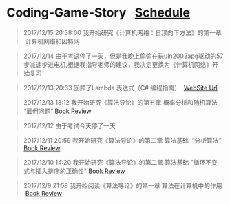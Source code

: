 # Coding-Game-Story   [Schedule](https://github.com/WindRunnerCackerChen/Coding-Game-Story/blob/master/Schedule.md "时间表")

>2017/12/15 20:38:00 我开始研究《计算机网络：自顶向下方法》的第一章  计算机网络和因特网

>2017/12/14 由于考试停了一天，但是我晚上偷偷在玩uln2003apg驱动的57步减速步进电机,根据我指导老师的建议，我决定更换为《计算机网络》开始复习

>2017/12/13 20:33 回顾了Lambda 表达式（C# 编程指南）  [WebSite Url](https://docs.microsoft.com/zh-cn/dotnet/csharp/programming-guide/statements-expressions-operators/lambda-expressions "Lambda 表达式（C# 编程指南）")<br> 

>2017/12/13 18:12 我开始研究《算法导论》的第五章 概率分析和随机算法 “雇佣问题” [Book Review](https://github.com/WindRunnerCackerChen/Coding-Game-Story/blob/master/Book%20Review/Introduction%20to%20Algorithms.md "雇佣问题")<br> 

>2017/12/12 由于考试今天停了一天

>2017/12/11 20:59 我开始研究《算法导论》的第二章 算法基础  “分析算法”  [Book Review](https://github.com/WindRunnerCackerChen/Coding-Game-Story/blob/master/Book%20Review/Introduction%20to%20Algorithms.md "分析算法")<br>

>2017/12/10 14:20 我开始研究《算法导论》的第二章 算法基础  "循环不变式与插入排序的正确性"  [Book Review](https://github.com/WindRunnerCackerChen/Coding-Game-Story/blob/master/Book%20Review/Introduction%20to%20Algorithms.md "循环不变式与插入排序的正确性")<br>

>2017/12/9 21:58 我开始阅读《算法导论》的第一章 算法在计算机中的作用  [Book Review](https://github.com/WindRunnerCackerChen/Coding-Game-Story/blob/master/Book%20Review/Introduction%20to%20Algorithms.md "算法在计算机中的作用")
